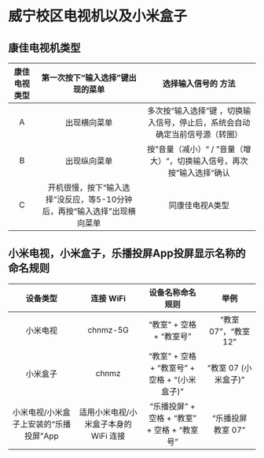 # 威宁校区电视机以及小米盒子

## 康佳电视机类型

| 康佳电视类型 | 第一次按下“输入选择”键出现的菜单 | 选择输入信号的 方法 |
| :--: | :--: | :--: |
| A | 出现横向菜单 | 多次按“输入选择”键 ，切换输入信号，停止后，系统会自动确定当前信号源（转圈） |
| B | 出现纵向菜单 | 按”音量（减小）“ / ”音量（增大）“，切换输入信号，再次按”输入选择“确认 |
| C | 开机很慢，按下“输入选择”没反应，等5-10分钟后，再按“输入选择”出现横向菜单 | 同康佳电视A类型 |

## 小米电视，小米盒子，乐播投屏App投屏显示名称的命名规则

| 设备类型 | 连接 WiFi | 设备名称命名规则 | 举例 |
| :--: | :--: | :--: | :--: |
| 小米电视 | chnmz-5G | “教室” + 空格 + “教室号” | “教室 07”，“教室 12” |
| 小米盒子 | chnmz | “教室” + 空格 + “教室号” + 空格 + “(小米盒子)” | “教室 07 (小米盒子)” |
| 小米电视/小米盒子上安装的“乐播投屏”App | 适用小米电视/小米盒子本身的 WiFi 连接 | “乐播投屏” + 空格 + “教室” + 空格 + “教室号” | “乐播投屏 教室 07” |
